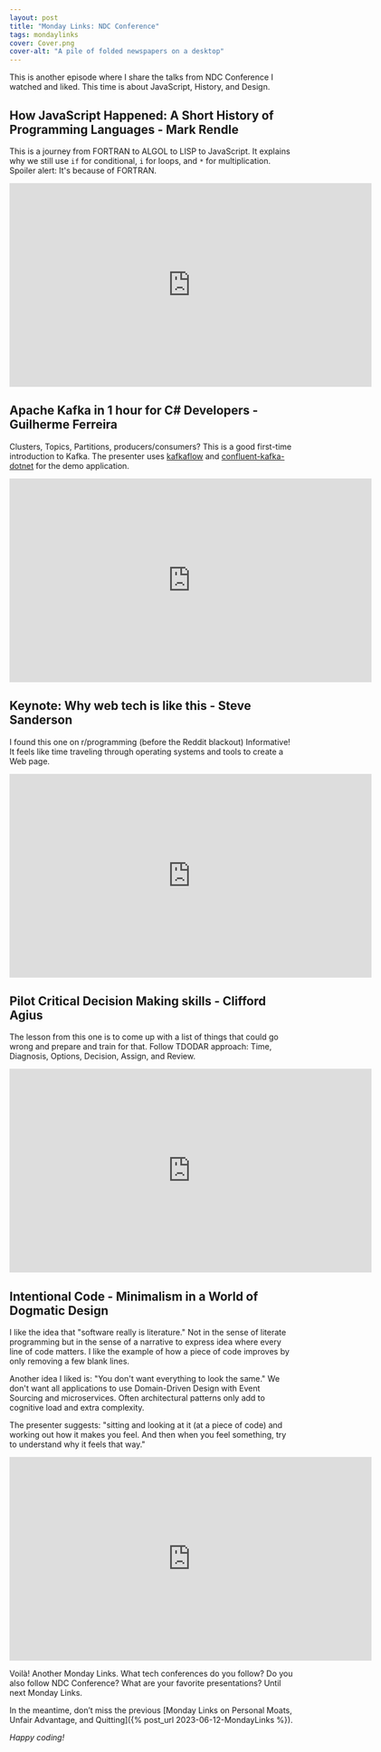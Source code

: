 ```yaml
---
layout: post
title: "Monday Links: NDC Conference"
tags: mondaylinks
cover: Cover.png
cover-alt: "A pile of folded newspapers on a desktop"
---
```


This is another episode where I share the talks from NDC Conference I watched and liked. This time is about JavaScript, History, and Design.

## How JavaScript Happened: A Short History of Programming Languages - Mark Rendle

This is a journey from FORTRAN to ALGOL to LISP to JavaScript. It explains why we still use `if` for conditional, `i` for loops, and `*` for multiplication. Spoiler alert: It's because of FORTRAN.

<div class="video-container">
<iframe src="https://www.youtube-nocookie.com/embed/hEdzaIa4Heg?start=1471&rel=0&fs=0" width="640" height="360" frameborder="0"></iframe>
</div>

## Apache Kafka in 1 hour for C# Developers - Guilherme Ferreira

Clusters, Topics, Partitions, producers/consumers? This is a good first-time introduction to Kafka. The presenter uses [kafkaflow](https://github.com/Farfetch/kafkaflow) and [confluent-kafka-dotnet](https://github.com/confluentinc/confluent-kafka-dotnet) for the demo application.

<div class="video-container">
<iframe src="https://www.youtube-nocookie.com/embed/4xpjlqIlfY8?rel=0&fs=0" width="640" height="360" frameborder="0"></iframe>
</div>

## Keynote: Why web tech is like this - Steve Sanderson

I found this one on r/programming (before the Reddit blackout) Informative! It feels like time traveling through operating systems and tools to create a Web page.

<div class="video-container">
<iframe src="https://www.youtube-nocookie.com/embed/2buWVsQ7stk?rel=0&fs=0" width="640" height="360" frameborder="0"></iframe>
</div>

## Pilot Critical Decision Making skills - Clifford Agius

The lesson from this one is to come up with a list of things that could go wrong and prepare and train for that. Follow TDODAR approach: Time, Diagnosis, Options, Decision, Assign, and Review.

<div class="video-container">
<iframe src="https://www.youtube-nocookie.com/embed/ahl6KeqQDlE?rel=0&fs=0" width="640" height="360" frameborder="0"></iframe>
</div>

## Intentional Code - Minimalism in a World of Dogmatic Design

I like the idea that "software really is literature." Not in the sense of literate programming but in the sense of a narrative to express idea where every line of code matters. I like the example of how a piece of code improves by only removing a few blank lines.

Another idea I liked is: "You don't want everything to look the same." We don't want all applications to use Domain-Driven Design with Event Sourcing and microservices. Often architectural patterns only add to cognitive load and extra complexity.

The presenter suggests: "sitting and looking at it (at a piece of code) and working out how it makes you feel. And then when you feel something, try to understand why it feels that way."

<div class="video-container">
<iframe src="https://www.youtube-nocookie.com/embed/vw2XffPmlYo?rel=0&fs=0" width="640" height="360" frameborder="0"></iframe>
</div>

Voilà! Another Monday Links. What tech conferences do you follow? Do you also follow NDC Conference? What are your favorite presentations? Until next Monday Links.

In the meantime, don’t miss the previous [Monday Links on Personal Moats, Unfair Advantage, and Quitting]({% post_url 2023-06-12-MondayLinks %}).

_Happy coding!_
